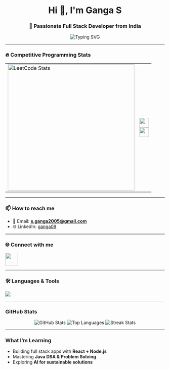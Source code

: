 <h1 align="center">Hi 👋, I'm Ganga S</h1>
<h3 align="center">🚀 Passionate Full Stack Developer from India</h3>

<p align="center">
  <img src="https://readme-typing-svg.herokuapp.com?font=Fira+Code&duration=3000&pause=1000&color=61F7E3&center=true&vCenter=true&width=435&lines=React+%7C+Node.js+%7C+Java+%7C+MySQL;Loves+to+build+real+world+projects;Problem+Solving+Everyday" alt="Typing SVG" />
</p>

---

### 🔥 Competitive Programming Stats

<table>
  <tr>
    <td>
      <a href="https://leetcode.com/u/gans2005nov09/" target="_blank">
        <img src="https://leetcard.jacoblin.cool/gans2005nov09?theme=light&font=Baloo+Bhai+2" alt="LeetCode Stats" width="400"/>
      </a>
    </td>
    <td>
      <a href="https://www.hackerrank.com/profile/gans2005nov09" target="_blank">
        <img src="https://img.shields.io/badge/HackerRank-Profile-green?style=flat&logo=hackerrank&logoColor=white" height="30"/>
      </a>
      <br/>
      <a href="https://www.geeksforgeeks.org/user/gans200id4r/" target="_blank">
        <img src="https://img.shields.io/badge/GeeksforGeeks-Profile-brightgreen?style=flat&logo=geeksforgeeks&logoColor=white" height="30"/>
      </a>
    </td>
  </tr>
</table>

---

### 📫 How to reach me

- 💌 Email: **s.ganga2005@gmail.com**
- 🌐 LinkedIn: [ganga09](https://www.linkedin.com/in/ganga09/)


---

### 🌐 Connect with me

<p align="left">
  <a href="https://www.linkedin.com/in/ganga09/" target="_blank"><img src="https://skillicons.dev/icons?i=linkedin" height="40"/></a>
</p>

---

### 🛠 Languages & Tools

<p align="left">
  <img src="https://skillicons.dev/icons?i=html,css,js,react,nodejs,java,mysql,git,cpp" />
</p>

---

###  GitHub Stats

<p align="center">
  <img src="https://github-readme-stats.vercel.app/api?username=ganga9115&show_icons=true&theme=radical" alt="GitHub Stats" />
  <img src="https://github-readme-stats.vercel.app/api/top-langs/?username=ganga9115&layout=compact&theme=radical" alt="Top Languages" />
  <img src="https://github-readme-streak-stats.herokuapp.com?user=ganga9115&theme=radical" alt="Streak Stats" />
</p>

---

###  What I’m Learning
- Building full stack apps with **React + Node.js**
- Mastering **Java DSA & Problem Solving**
- Exploring **AI for sustainable solutions**

